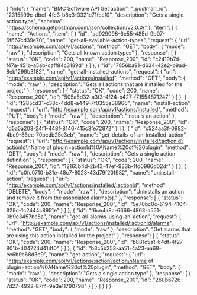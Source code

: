 {
  "info": {
    "name": "BMC Software API Get action",
    "_postman_id": "2315599c-dbef-4fc3-b8c3-3321e71fcef0",
    "description": "Gets a single action type",
    "schema": "https://schema.getpostman.com/json/collection/v2.0.0/"
  },
  "item": [
    {
      "name": "Actions",
      "item": [
        {
          "id": "ad929098-6e55-485d-9b07-6f667cd39e70",
          "name": "get-all-available-action-types",
          "request": {
            "url": "http://example.com/api/v1/actions",
            "method": "GET",
            "body": {
              "mode": "raw"
            },
            "description": "Gets all known action types"
          },
          "response": [
            {
              "status": "OK",
              "code": 200,
              "name": "Response_200",
              "id": "c2419b7d-f47a-451b-a5ab-caff84c3189d"
            }
          ]
        },
        {
          "id": "7856ba91-d634-42e2-b9ad-8eb1299b3182",
          "name": "get-all-installed-actions",
          "request": {
            "url": "http://example.com/api/v1/actions/installed",
            "method": "GET",
            "body": {
              "mode": "raw"
            },
            "description": "Gets all actions that are installed for the project"
          },
          "response": [
            {
              "status": "OK",
              "code": 200,
              "name": "Response_200",
              "id": "505a5d32-a3f3-4f24-b427-f71554871247"
            }
          ]
        },
        {
          "id": "f285cd31-c38c-4dd8-a449-7f0355e38906",
          "name": "install-action",
          "request": {
            "url": "http://example.com/api/v1/actions/installed",
            "method": "PUT",
            "body": {
              "mode": "raw"
            },
            "description": "Installs an action"
          },
          "response": [
            {
              "status": "OK",
              "code": 200,
              "name": "Response_200",
              "id": "d5a5a203-24f1-448f-8146-415c3fe72872"
            }
          ]
        },
        {
          "id": "c524aa3f-0982-4be9-86ee-70bcdb25c3eb",
          "name": "get-details-of-an-installed-action",
          "request": {
            "url": "http://example.com/api/v1/actions/installed/:actionId?actionId\nName of plugin=actionId%0AName%20of%20plugin",
            "method": "GET",
            "body": {
              "mode": "raw"
            },
            "description": "Gets a single action definition"
          },
          "response": [
            {
              "status": "OK",
              "code": 200,
              "name": "Response_200",
              "id": "12165b4d-2b43-47ef-933b-1fd0986d02df"
            }
          ]
        },
        {
          "id": "c0fc0710-b31e-48c7-8023-43d79f20f982",
          "name": "uninstall-action",
          "request": {
            "url": "http://example.com/api/v1/actions/installed/:actionId",
            "method": "DELETE",
            "body": {
              "mode": "raw"
            },
            "description": "Uninstalls an action and remove it from the associated alarms(s)."
          },
          "response": [
            {
              "status": "OK",
              "code": 200,
              "name": "Response_200",
              "id": "5e70bc0c-6194-4104-829c-1c2444c8951e"
            }
          ]
        },
        {
          "id": "f6ce4a8c-6666-4863-a551-0b9e3457be5a",
          "name": "get-all-alarms-using-an-action",
          "request": {
            "url": "http://example.com/api/v1/actions/installed/:actionId/alarms",
            "method": "GET",
            "body": {
              "mode": "raw"
            },
            "description": "Get alarms that are using this action installed for the project"
          },
          "response": [
            {
              "status": "OK",
              "code": 200,
              "name": "Response_200",
              "id": "b881c5a1-64df-4f27-801b-404724d414f0"
            }
          ]
        },
        {
          "id": "b3c5b253-aa51-4a23-aa68-ec6b9c68d3e9",
          "name": "get-action",
          "request": {
            "url": "http://example.com/api/v1/actions/:action?action\nName of plugin=action%0AName%20of%20plugin",
            "method": "GET",
            "body": {
              "mode": "raw"
            },
            "description": "Gets a single action type"
          },
          "response": [
            {
              "status": "OK",
              "code": 200,
              "name": "Response_200",
              "id": "260b6726-7d27-4922-87f4-9e3e11790798"
            }
          ]
        }
      ]
    }
  ]
}